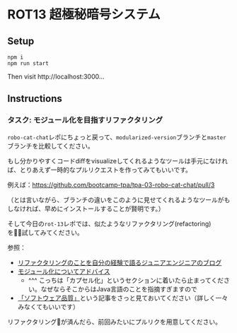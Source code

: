 # ROT13 超極秘暗号システム

## Setup

```
npm i
npm run start
```

Then visit http://localhost:3000...

## Instructions

### タスク: モジュール化を目指すリファクタリング

`robo-cat-chat`レポにちょっと戻って、`modularized-version`ブランチと`master`ブランチを比較してください。

もし分かりやすくコードdiffをvisualizeしてくれるようなツールは手元になければ、とりあえず一時的なプルリクエストを作ってみてもいいです。

例えば：https://github.com/bootcamp-tpa/tpa-03-robo-cat-chat/pull/3

（とは言いながら、ブランチの違いをこのように見せてくれるようなツールがもしなければ、早めにインストールすることが賢明です。）

そして今日の`rot-13`レポでは、似たようなリファクタリング(refactoring)を試してみてください。

参照：
* [リファクタリングのことを自分の経験で語るジュニアエンジニアのブログ](https://qiita.com/kyntk/items/d60fdbc51df4f1d4c3c7)
* [モジュール化についてアドバイス](http://masuda220.jugem.jp/?eid=451)
    * ^^^ こっちは「カプセル化」というセクションに着いたら止まってください。なぜならそこからはJava言語のことを指摘すぎますので
* [「ソフトウェア品質」](https://ja.wikipedia.org/wiki/%E3%82%BD%E3%83%95%E3%83%88%E3%82%A6%E3%82%A7%E3%82%A2%E5%93%81%E8%B3%AA)という記事をさっと見ておいてください（詳しく一々みなくてもいいです）

リファクタリングが済んだら、前回みたいにプルリクを用意してください。






